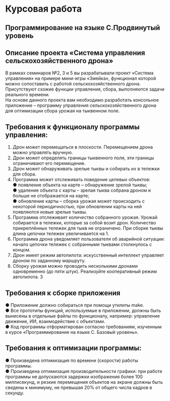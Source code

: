 # Курсовая работа
## Программирование на языке С.Продвинутый уровень

## Описание проекта «Система управления сельскохозяйственного дрона»
В рамках семинаров №2, 3 и 5 вы разрабатывали проект «Система управления» на
примере мини-игры «Змейка», функционал которой можно сопоставить с работой
сельскохозяйственного дрона. Присутствуют схожие функции управления, сбора,
выполняются задачи реального времени.  
На основе данного проекта вам необходимо разработать консольное приложение –
программу управления сельскохозяйственного дрона для оптимизации сбора
урожая на тыквенном поле.  
## Требования к функционалу программы управления:
1. Дрон может перемещаться в плоскости. Перемещением дрона можно управлять
вручную.
2. Дрон может определять границы тыквенного поля, эти границы ограничивают
его перемещение.
3. Дрон может обнаруживать зрелые тыквы и собирать их в тележки для сбора.
4. Программа может отслеживать поведение целевых объектов:  
● появление объекта на карте – обнаружение зрелой тыквы;  
● удаление объекта с карты – зрелая тыква собрана дроном и больше не
отображается на карте;  
● обновление карты – сборка урожая может происходить с некоторой
периодичностью, при обновлении карты на ней появляются новые
зрелые тыквы.  
5. Программа отслеживает количество собранного урожая. Урожай собирается в
тележки, которые за собой возит дрон. Количество прикреплённых тележек для
тыкв не ограничено. При сборке тыквы длина цепочки тележек увеличивается
на 1.
6. Программа дрона уведомляет пользователя об аварийной ситуации: начало
цепочки тележек с собранными тыквами столкнулось с концом.
7. Дрон имеет режим автопилота: искусственный интеллект управляет дроном по
заданному маршруту.
8. Сборку урожая можно проводить несколькими дронами одновременно (до пяти
штук). Реализуйте кооперативный режим автопилота.
3
## Требования к сборке приложения
● Приложение должно собираться при помощи утилиты make.  
● Все прототипы функций, используемые в приложении, должны быть  
вынесены в отдельные файлы по функционалу, например: управление
движение, ИИ, взаимодействие с объектами.  
● Код программы отформатирован согласно требованиям, изученным в курсе
«Программирование на языке С. Базовый уровень».  
## Требования к оптимизации программы:
● Произведена оптимизация по времени (скорости) работы программы.  
● Произведена оптимизация производительности графики: при работе
программы не допускаются задержки изображения более 100 миллисекунд,
и резкие перемещения объектов на экране должны быть сведены к
минимуму, не превышая 20% от общего числа кадров в секунду.
